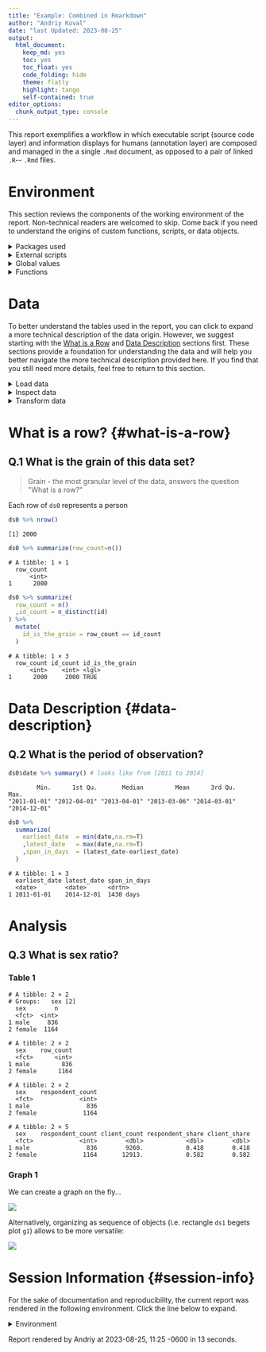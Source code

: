 ```yaml
---
title: "Example: Combined in Rmarkdown"
author: "Andriy Koval"  
date: "last Updated: 2023-08-25"
output:
  html_document:
    keep_md: yes
    toc: yes
    toc_float: yes
    code_folding: hide
    theme: flatly
    highlight: tango
    self-contained: true
editor_options: 
  chunk_output_type: console
---
```


This report exemplifies a workflow in which executable script (source code layer) and information displays for humans (annotation layer) are composed and managed in the a single `.Rmd` document, as opposed to a pair of linked `.R`-- `.Rmd` files.





# Environment

This section reviews the components of the working environment of the report. Non-technical readers are welcomed to skip. Come back if you need to understand the origins of custom functions, scripts, or data objects.

<details>

<summary>Packages used </summary>

Packages used in current report

<!-- Load packages, or at least verify they're available on the local machine.  Suppress the output when loading packages. -->


```{.r .fold-show}
library(tidyverse)
```

</details>

<details>

<summary>External scripts </summary>


```{.r .fold-show}
source("./scripts/common-functions.R")
source("./scripts/operational-functions.R")
```

</details>

<details>

<summary>Global values </summary>

Values used throughout the report.



</details>

<details>

<summary>Functions </summary>

Custom functions defined for use in this report.



</details>

# Data

To better understand the tables used in the report, you can click to expand a more technical description of the data origin. However, we suggest starting with the [What is a Row](#what-is-a-row) and [Data Description](#data-description) sections first. These sections provide a foundation for understanding the data and will help you better navigate the more technical description provided here. If you find that you still need more details, feel free to return to this section.

<details>

<summary>Load data </summary>


```{.r .fold-show}
ds0 <- readr::read_rds("./data-public/raw/example-prosthetic-1.rds")
```

</details>

<details>

<summary>Inspect data </summary>


```{.r .fold-show}
ds0  %>% explore::describe_all()
```

```
# A tibble: 7 × 8
  variable type     na na_pct unique   min   mean   max
  <chr>    <chr> <int>  <dbl>  <int> <dbl>  <dbl> <dbl>
1 id       int       0    0     2000  1    1000.  2000 
2 weight   dbl       0    0      579  1.12   11.1  309.
3 date     dat       0    0       48 NA      NA     NA 
4 employed fct      75    3.8      3 NA      NA     NA 
5 gender   fct       0    0        2 NA      NA     NA 
6 age      fct       0    0        3 NA      NA     NA 
7 race     fct      59    2.9      4 NA      NA     NA 
```

```{.r .fold-show}
ds0 %>% select(-id,-weight,-date) %>% tableone::CreateTableOne(data=.) %>% summary()
```

```

     ### Summary of categorical variables ### 

strata: Overall
      var    n miss p.miss            level freq percent cum.percent
 employed 2000   75    3.8     not employed  829    43.1        43.1
                                   employed 1096    56.9       100.0
                                                                    
   gender 2000    0    0.0             male  836    41.8        41.8
                                     female 1164    58.2       100.0
                                    unknown    0     0.0       100.0
                                                                    
      age 2000    0    0.0       middle age 1312    65.6        65.6
                                     senior  400    20.0        85.6
                                      youth  288    14.4       100.0
                                                                    
     race 2000   59    2.9        caucasian 1251    64.5        64.5
                           visible minority  450    23.2        87.6
                                 aboriginal  240    12.4       100.0
                                                                    
```

</details>

<details>

<summary>Transform data </summary>


```{.r .fold-show}
ds1 <-
  ds0 %>%
  rename(
    sex = gender # less biased term
  ) %>%
  mutate(
    male    = sex == "male"
    ,female = sex == "female"
    # ,caucasian  = race == "caucasian"
    # ,minority   = race == "minority"
    # ,aboriginal = race == "aboriginal"
    # ,employed_at_survey = employed == "employed"
  ) %>%
  mutate(
    year                = lubridate::year(date) %>% as.integer(),
    # yearmon             = tsibble::yearmonth, # not supported by look_for()
    # year_fiscal         = compute_fiscal_year(date),
    # quarter             = lubridate::quarter(date), # custom function, load from ./scripts/operational-functions.R
    # quarter_fiscal      = (quarter - 1),
    # quarter_fiscal      = ifelse(quarter_fiscal==0,4,quarter_fiscal)%>% as.integer(),
    # year_date           = as.Date(paste0(year,"-01-01")),
    # year_fiscal_date    = as.Date(paste0(year_fiscal,"-04-01")),
    # quarter_date        = paste(year,(quarter*3-1),"15", sep="-") %>% as.Date(),
    # quarter_fiscal_date = quarter_date,
  )
# compare the initial state to spot the diff
# some summaries are more useful for various comparisons
explore::describe_all(ds0)
```

```
# A tibble: 7 × 8
  variable type     na na_pct unique   min   mean   max
  <chr>    <chr> <int>  <dbl>  <int> <dbl>  <dbl> <dbl>
1 id       int       0    0     2000  1    1000.  2000 
2 weight   dbl       0    0      579  1.12   11.1  309.
3 date     dat       0    0       48 NA      NA     NA 
4 employed fct      75    3.8      3 NA      NA     NA 
5 gender   fct       0    0        2 NA      NA     NA 
6 age      fct       0    0        3 NA      NA     NA 
7 race     fct      59    2.9      4 NA      NA     NA 
```

```{.r .fold-show}
explore::describe_all(ds1)
```

```
# A tibble: 10 × 8
   variable type     na na_pct unique     min    mean   max
   <chr>    <chr> <int>  <dbl>  <int>   <dbl>   <dbl> <dbl>
 1 id       int       0    0     2000    1    1000.   2000 
 2 weight   dbl       0    0      579    1.12   11.1   309.
 3 date     dat       0    0       48   NA      NA      NA 
 4 employed fct      75    3.8      3   NA      NA      NA 
 5 sex      fct       0    0        2   NA      NA      NA 
 6 age      fct       0    0        3   NA      NA      NA 
 7 race     fct      59    2.9      4   NA      NA      NA 
 8 male     lgl       0    0        2    0       0.42    1 
 9 female   lgl       0    0        2    0       0.58    1 
10 year     int       0    0        4 2011    2013.   2014 
```

```{.r .fold-show}
# THe point is, must must provide a self-explanatory comparions of analysis rectangle BEFORE and AFTER a meaningful set of transformations. (e.g ds0 --> ds1)
```

</details>

# What is a row? {#what-is-a-row}

## Q.1 What is the grain of this data set?

> Grain - the most granular level of the data, answers the question "What is a row?"

Each row of `ds0` represents a person


```r
ds0 %>% nrow()
```

```
[1] 2000
```

```r
ds0 %>% summarize(row_count=n())
```

```
# A tibble: 1 × 1
  row_count
      <int>
1      2000
```

```r
ds0 %>% summarize(
  row_count = n()
  ,id_count = n_distinct(id)
) %>%
  mutate(
    id_is_the_grain = row_count == id_count
  )
```

```
# A tibble: 1 × 3
  row_count id_count id_is_the_grain
      <int>    <int> <lgl>          
1      2000     2000 TRUE           
```

# Data Description {#data-description}

## Q.2 What is the period of observation?


```r
ds0$date %>% summary() # looks like from [2011 to 2014]
```

```
        Min.      1st Qu.       Median         Mean      3rd Qu.         Max. 
"2011-01-01" "2012-04-01" "2013-04-01" "2013-03-06" "2014-03-01" "2014-12-01" 
```

```r
ds0 %>% 
  summarize(
    earliest_date  = min(date,na.rm=T)
    ,latest_date   = max(date,na.rm=T)
    ,span_in_days  = (latest_date-earliest_date)
  )
```

```
# A tibble: 1 × 3
  earliest_date latest_date span_in_days
  <date>        <date>      <drtn>      
1 2011-01-01    2014-12-01  1430 days   
```

# Analysis

## Q.3 What is sex ratio?

### Table 1


```
# A tibble: 2 × 2
# Groups:   sex [2]
  sex        n
  <fct>  <int>
1 male     836
2 female  1164
```

```
# A tibble: 2 × 2
  sex    row_count
  <fct>      <int>
1 male         836
2 female      1164
```

```
# A tibble: 2 × 2
  sex    respondent_count
  <fct>             <int>
1 male                836
2 female             1164
```

```
# A tibble: 2 × 5
  sex    respondent_count client_count respondent_share client_share
  <fct>             <int>        <dbl>            <dbl>        <dbl>
1 male                836        9260.            0.418        0.418
2 female             1164       12913.            0.582        0.582
```

### Graph 1

We can create a graph on the fly...

![](figure-png-com/graph-1-1.png)<!-- -->

Alternatively, organizing as sequence of objects (i.e. rectangle `ds1` begets plot `g1`) allows to be more versatile:

![](figure-png-com/graph-2-1.png)<!-- -->

# Session Information {#session-info}

For the sake of documentation and reproducibility, the current report was rendered in the following environment. Click the line below to expand.

<details>

<summary>Environment </summary>


```
─ Session info ───────────────────────────────────────────────────────────────────────────────────────────────────────
 setting  value
 version  R version 4.3.1 (2023-06-16 ucrt)
 os       Windows 11 x64 (build 22621)
 system   x86_64, mingw32
 ui       RTerm
 language (EN)
 collate  English_United States.utf8
 ctype    English_United States.utf8
 tz       America/Edmonton
 date     2023-08-25
 pandoc   2.19.2 @ C:/Program Files/RStudio/resources/app/bin/quarto/bin/tools/ (via rmarkdown)

─ Packages ───────────────────────────────────────────────────────────────────────────────────────────────────────────
 package     * version date (UTC) lib source
 bslib         0.5.0   2023-06-09 [1] CRAN (R 4.3.1)
 cachem        1.0.8   2023-05-01 [1] CRAN (R 4.3.1)
 callr         3.7.3   2022-11-02 [1] CRAN (R 4.3.1)
 cli           3.6.1   2023-03-23 [1] CRAN (R 4.3.1)
 codetools     0.2-19  2023-02-01 [2] CRAN (R 4.3.1)
 colorspace    2.1-0   2023-01-23 [1] CRAN (R 4.3.1)
 crayon        1.5.2   2022-09-29 [1] CRAN (R 4.3.1)
 DBI           1.1.3   2022-06-18 [1] CRAN (R 4.3.1)
 devtools      2.4.5   2022-10-11 [1] CRAN (R 4.3.1)
 digest        0.6.32  2023-06-26 [1] CRAN (R 4.3.1)
 dplyr       * 1.1.2   2023-04-20 [1] CRAN (R 4.3.1)
 DT            0.28    2023-05-18 [1] CRAN (R 4.3.1)
 ellipsis      0.3.2   2021-04-29 [1] CRAN (R 4.3.1)
 evaluate      0.21    2023-05-05 [1] CRAN (R 4.3.1)
 explore       1.0.2   2023-01-14 [1] CRAN (R 4.3.1)
 fansi         1.0.4   2023-01-22 [1] CRAN (R 4.3.1)
 farver        2.1.1   2022-07-06 [1] CRAN (R 4.3.1)
 fastmap       1.1.1   2023-02-24 [1] CRAN (R 4.3.1)
 forcats     * 1.0.0   2023-01-29 [1] CRAN (R 4.3.1)
 fs            1.6.2   2023-04-25 [1] CRAN (R 4.3.1)
 generics      0.1.3   2022-07-05 [1] CRAN (R 4.3.1)
 ggplot2     * 3.4.2   2023-04-03 [1] CRAN (R 4.3.1)
 glue          1.6.2   2022-02-24 [1] CRAN (R 4.3.1)
 gridExtra     2.3     2017-09-09 [1] CRAN (R 4.3.1)
 gtable        0.3.3   2023-03-21 [1] CRAN (R 4.3.1)
 haven         2.5.3   2023-06-30 [1] CRAN (R 4.3.1)
 highr         0.10    2022-12-22 [1] CRAN (R 4.3.1)
 hms           1.1.3   2023-03-21 [1] CRAN (R 4.3.1)
 htmltools     0.5.5   2023-03-23 [1] CRAN (R 4.3.1)
 htmlwidgets   1.6.2   2023-03-17 [1] CRAN (R 4.3.1)
 httpuv        1.6.11  2023-05-11 [1] CRAN (R 4.3.1)
 jquerylib     0.1.4   2021-04-26 [1] CRAN (R 4.3.1)
 jsonlite      1.8.7   2023-06-29 [1] CRAN (R 4.3.1)
 knitr       * 1.43    2023-05-25 [1] CRAN (R 4.3.1)
 labeling      0.4.2   2020-10-20 [1] CRAN (R 4.3.0)
 labelled      2.12.0  2023-06-21 [1] CRAN (R 4.3.1)
 later         1.3.1   2023-05-02 [1] CRAN (R 4.3.1)
 lattice       0.21-8  2023-04-05 [2] CRAN (R 4.3.1)
 lifecycle     1.0.3   2022-10-07 [1] CRAN (R 4.3.1)
 lubridate   * 1.9.2   2023-02-10 [1] CRAN (R 4.3.1)
 magrittr      2.0.3   2022-03-30 [1] CRAN (R 4.3.1)
 Matrix        1.5-4.1 2023-05-18 [2] CRAN (R 4.3.1)
 memoise       2.0.1   2021-11-26 [1] CRAN (R 4.3.1)
 mime          0.12    2021-09-28 [1] CRAN (R 4.3.0)
 miniUI        0.1.1.1 2018-05-18 [1] CRAN (R 4.3.1)
 mitools       2.4     2019-04-26 [1] CRAN (R 4.3.1)
 munsell       0.5.0   2018-06-12 [1] CRAN (R 4.3.1)
 pillar        1.9.0   2023-03-22 [1] CRAN (R 4.3.1)
 pkgbuild      1.4.2   2023-06-26 [1] CRAN (R 4.3.1)
 pkgconfig     2.0.3   2019-09-22 [1] CRAN (R 4.3.1)
 pkgload       1.3.2   2022-11-16 [1] CRAN (R 4.3.1)
 prettyunits   1.1.1   2020-01-24 [1] CRAN (R 4.3.1)
 processx      3.8.2   2023-06-30 [1] CRAN (R 4.3.1)
 profvis       0.3.8   2023-05-02 [1] CRAN (R 4.3.1)
 promises      1.2.0.1 2021-02-11 [1] CRAN (R 4.3.1)
 ps            1.7.5   2023-04-18 [1] CRAN (R 4.3.1)
 purrr       * 1.0.1   2023-01-10 [1] CRAN (R 4.3.1)
 R6            2.5.1   2021-08-19 [1] CRAN (R 4.3.1)
 ragg          1.2.5   2023-01-12 [1] CRAN (R 4.3.1)
 Rcpp          1.0.11  2023-07-06 [1] CRAN (R 4.3.1)
 readr       * 2.1.4   2023-02-10 [1] CRAN (R 4.3.1)
 remotes       2.4.2   2021-11-30 [1] CRAN (R 4.3.1)
 rlang         1.1.1   2023-04-28 [1] CRAN (R 4.3.1)
 rmarkdown     2.23    2023-07-01 [1] CRAN (R 4.3.1)
 rstudioapi    0.14    2022-08-22 [1] CRAN (R 4.3.1)
 sass          0.4.6   2023-05-03 [1] CRAN (R 4.3.1)
 scales        1.2.1   2022-08-20 [1] CRAN (R 4.3.1)
 sessioninfo   1.2.2   2021-12-06 [1] CRAN (R 4.3.1)
 shiny         1.7.4.1 2023-07-06 [1] CRAN (R 4.3.1)
 stringi       1.7.12  2023-01-11 [1] CRAN (R 4.3.0)
 stringr     * 1.5.0   2022-12-02 [1] CRAN (R 4.3.1)
 survey        4.2-1   2023-05-03 [1] CRAN (R 4.3.1)
 survival      3.5-5   2023-03-12 [2] CRAN (R 4.3.1)
 systemfonts   1.0.4   2022-02-11 [1] CRAN (R 4.3.1)
 tableone      0.13.2  2022-04-15 [1] CRAN (R 4.3.1)
 textshaping   0.3.6   2021-10-13 [1] CRAN (R 4.3.1)
 tibble      * 3.2.1   2023-03-20 [1] CRAN (R 4.3.1)
 tidyr       * 1.3.0   2023-01-24 [1] CRAN (R 4.3.1)
 tidyselect    1.2.0   2022-10-10 [1] CRAN (R 4.3.1)
 tidyverse   * 2.0.0   2023-02-22 [1] CRAN (R 4.3.1)
 timechange    0.2.0   2023-01-11 [1] CRAN (R 4.3.1)
 tzdb          0.4.0   2023-05-12 [1] CRAN (R 4.3.1)
 urlchecker    1.0.1   2021-11-30 [1] CRAN (R 4.3.1)
 usethis       2.2.2   2023-07-06 [1] CRAN (R 4.3.1)
 utf8          1.2.3   2023-01-31 [1] CRAN (R 4.3.1)
 vctrs         0.6.3   2023-06-14 [1] CRAN (R 4.3.1)
 withr         2.5.0   2022-03-03 [1] CRAN (R 4.3.1)
 xfun          0.39    2023-04-20 [1] CRAN (R 4.3.1)
 xtable        1.8-4   2019-04-21 [1] CRAN (R 4.3.1)
 yaml          2.3.7   2023-01-23 [1] CRAN (R 4.3.0)

 [1] C:/Users/Andriy/AppData/Local/R/win-library/4.3
 [2] C:/Program Files/R/R-4.3.1/library

──────────────────────────────────────────────────────────────────────────────────────────────────────────────────────
```

</details>



Report rendered by Andriy at 2023-08-25, 11:25 -0600 in 13 seconds.
